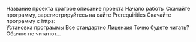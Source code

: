 Название проекта
кратрое описание проекта
Начало работы
Скачайте программу, зарегистрируйтесь на сайте
Prerequirities
Скачайте программу с https:\
Установка программы
Все стандартно
Лицензия
Точно будете читать? Обычно не читатют...
